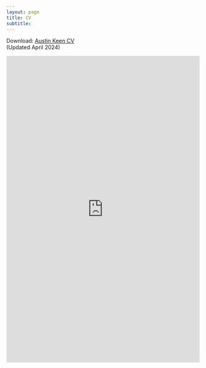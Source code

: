```yaml
---
layout: page
title: CV
subtitle: 
---
```

Download: [Austin Keen CV](https://sites.northwestern.edu/austinkeen/files/2024/04/Keen_CV_4.4.24-970e5c485caa5329.pdf)  
(Updated April 2024)

<iframe src="https://sites.northwestern.edu/austinkeen/files/2024/04/Keen_CV_4.4.24-970e5c485caa5329.pdf&amp;embedded=true" width="100%" height="800" frameborder="0"><span data-mce-type="bookmark" style="display: inline-block; width: 0px; overflow: hidden; line-height: 0;" class="mce_SELRES_start"></span></iframe>

